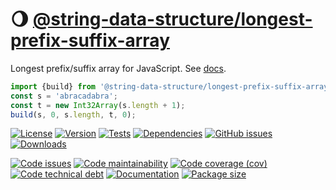 :waning_gibbous_moon: [@string-data-structure/longest-prefix-suffix-array](https://string-data-structure.github.io/longest-prefix-suffix-array)
==

Longest prefix/suffix array for JavaScript.
See [docs](https://string-data-structure.github.io/longest-prefix-suffix-array/index.html).

```js
import {build} from '@string-data-structure/longest-prefix-suffix-array';
const s = 'abracadabra';
const t = new Int32Array(s.length + 1);
build(s, 0, s.length, t, 0);
```

[![License](https://img.shields.io/github/license/string-data-structure/longest-prefix-suffix-array.svg)](https://raw.githubusercontent.com/string-data-structure/longest-prefix-suffix-array/main/LICENSE)
[![Version](https://img.shields.io/npm/v/@string-data-structure/longest-prefix-suffix-array.svg)](https://www.npmjs.org/package/@string-data-structure/longest-prefix-suffix-array)
[![Tests](https://img.shields.io/github/workflow/status/string-data-structure/longest-prefix-suffix-array/ci:test?event=push&label=tests)](https://github.com/string-data-structure/longest-prefix-suffix-array/actions/workflows/ci:test.yml?query=branch:main)
[![Dependencies](https://img.shields.io/librariesio/github/string-data-structure/longest-prefix-suffix-array.svg)](https://github.com/string-data-structure/longest-prefix-suffix-array/network/dependencies)
[![GitHub issues](https://img.shields.io/github/issues/string-data-structure/longest-prefix-suffix-array.svg)](https://github.com/string-data-structure/longest-prefix-suffix-array/issues)
[![Downloads](https://img.shields.io/npm/dm/@string-data-structure/longest-prefix-suffix-array.svg)](https://www.npmjs.org/package/@string-data-structure/longest-prefix-suffix-array)

[![Code issues](https://img.shields.io/codeclimate/issues/string-data-structure/longest-prefix-suffix-array.svg)](https://codeclimate.com/github/string-data-structure/longest-prefix-suffix-array/issues)
[![Code maintainability](https://img.shields.io/codeclimate/maintainability/string-data-structure/longest-prefix-suffix-array.svg)](https://codeclimate.com/github/string-data-structure/longest-prefix-suffix-array/trends/churn)
[![Code coverage (cov)](https://img.shields.io/codecov/c/gh/string-data-structure/longest-prefix-suffix-array/main.svg)](https://codecov.io/gh/string-data-structure/longest-prefix-suffix-array)
[![Code technical debt](https://img.shields.io/codeclimate/tech-debt/string-data-structure/longest-prefix-suffix-array.svg)](https://codeclimate.com/github/string-data-structure/longest-prefix-suffix-array/trends/technical_debt)
[![Documentation](https://string-data-structure.github.io/longest-prefix-suffix-array/badge.svg)](https://string-data-structure.github.io/longest-prefix-suffix-array/source.html)
[![Package size](https://img.shields.io/bundlephobia/minzip/@string-data-structure/longest-prefix-suffix-array)](https://bundlephobia.com/result?p=@string-data-structure/longest-prefix-suffix-array)
